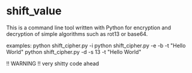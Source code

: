 # shift_value

This is a command line tool written with Python for encryption and decryption of simple algorithms such as rot13 or base64. 

examples:
  python shift_cipher.py -i
  python shift_cipher.py -e -b -t "Hello World"
  python shift_cipher.py -d -s 13 -t "Hello World"


!! WARNING !! very shitty code ahead
